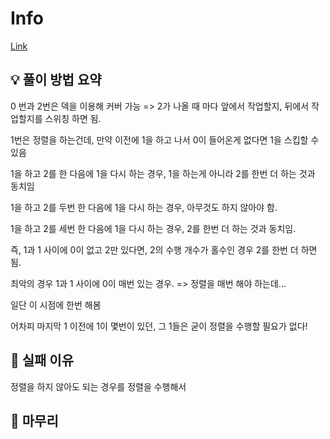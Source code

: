 # Info
[Link](https://boj.kr/26086)
## 💡 풀이 방법 요약

0 번과 2번은 덱을 이용해 커버 가능 => 2가 나올 때 마다 앞에서 작업할지, 뒤에서 작업할지를 스위칭 하면 됨.

1번은 정렬을 하는건데, 만약 이전에 1을 하고 나서 0이 들어온게 없다면 1을 스킵할 수 있음

1을 하고 2를 한 다음에 1을 다시 하는 경우, 1을 하는게 아니라 2를 한번 더 하는 것과 동치임

1을 하고 2를 두번 한 다음에 1을 다시 하는 경우, 아무것도 하지 않아야 함.

1을 하고 2를 세번 한 다음에 1을 다시 하는 경우, 2를 한번 더 하는 것과 동치임.

즉, 1과 1 사이에 0이 없고 2만 있다면, 2의 수행 개수가 홀수인 경우 2를 한번 더 하면 됨.

최악의 경우 1과 1 사이에 0이 매번 있는 경우. => 정렬을 매번 해야 하는데...

일단 이 시점에 한번 해봄

어차피 마지막 1 이전에 1이 몇번이 있던, 그 1들은 굳이 정렬을 수행할 필요가 없다!

## 👀 실패 이유

정렬을 하지 않아도 되는 경우를 정렬을 수행해서

## 🙂 마무리
